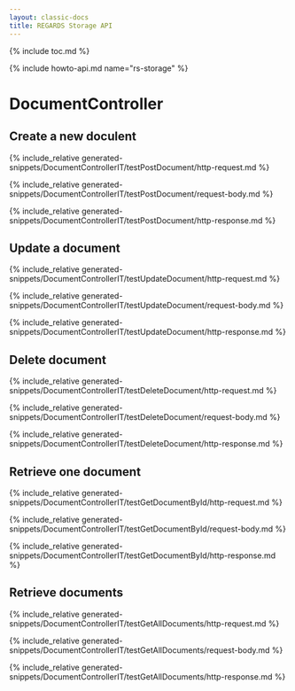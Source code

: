 ```yaml
---
layout: classic-docs
title: REGARDS Storage API
---
```


{% include toc.md %}

{% include howto-api.md name="rs-storage" %}

# DocumentController

## Create a new doculent

{% include_relative generated-snippets/DocumentControllerIT/testPostDocument/http-request.md %}

{% include_relative generated-snippets/DocumentControllerIT/testPostDocument/request-body.md %}

{% include_relative generated-snippets/DocumentControllerIT/testPostDocument/http-response.md %}

## Update a document

{% include_relative generated-snippets/DocumentControllerIT/testUpdateDocument/http-request.md %}

{% include_relative generated-snippets/DocumentControllerIT/testUpdateDocument/request-body.md %}

{% include_relative generated-snippets/DocumentControllerIT/testUpdateDocument/http-response.md %}

## Delete document

{% include_relative generated-snippets/DocumentControllerIT/testDeleteDocument/http-request.md %}

{% include_relative generated-snippets/DocumentControllerIT/testDeleteDocument/request-body.md %}

{% include_relative generated-snippets/DocumentControllerIT/testDeleteDocument/http-response.md %}

## Retrieve one document

{% include_relative generated-snippets/DocumentControllerIT/testGetDocumentById/http-request.md %}

{% include_relative generated-snippets/DocumentControllerIT/testGetDocumentById/request-body.md %}

{% include_relative generated-snippets/DocumentControllerIT/testGetDocumentById/http-response.md %}

## Retrieve documents

{% include_relative generated-snippets/DocumentControllerIT/testGetAllDocuments/http-request.md %}

{% include_relative generated-snippets/DocumentControllerIT/testGetAllDocuments/request-body.md %}

{% include_relative generated-snippets/DocumentControllerIT/testGetAllDocuments/http-response.md %}
